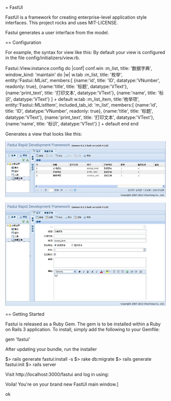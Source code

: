 = FastUI

FastUI is a framework for creating enterprise-level application style interfaces.
This project rocks and uses MIT-LICENSE.

Fastui generates a user interface from the model.

== Configuration

For example, the syntax for view like this:
By default your view is configured in the file config/initializers/view.rb.

  Fastui::View.instance.config do |conf|
    conf.win :m_list, title: '数据字典', window_kind: 'maintain' do |w|
      w.tab :m_list, title: '枚举', entity:'Fastui::MList', members:[
        {name:'id', title: 'ID', datatype:'VNumber', readonly: true},
        {name:'title', title: '标题', datatype:'VText'},
        {name:'print_text', title: '打印文本', datatype:'VText'},
        {name:'name', title: '标识', datatype:'VText'}
      ] + default
      w.tab :m_list_item, title:'枚举项', entity:'Fastui::MListItem', included_tab_id: 'm_list', members:[
        {name:'id', title: 'ID', datatype:'VNumber', readonly: true},
        {name:'title', title: '标题', datatype:'VText'},
        {name:'print_text', title: '打印文本', datatype:'VText'},
        {name:'name', title: '标识', datatype:'VText'}
      ] + default
    end
  end

Generates a view that looks like this:

  ![fastui view](https://github.com/songgz/fastui/raw/master/doc/fastui_grid.jpg "fastui view")

  ![fastui view](https://github.com/songgz/fastui/raw/master/doc/fastui_form.jpg "fastui view")

== Getting Started

Fastui is released as a Ruby Gem. The gem is to be installed within a Ruby
on Rails 3 application. To install, simply add the following to your Gemfile:

  gem 'fastui'

After updating your bundle, run the installer

  $> rails generate fastui:install -s
  $> rake db:migrate
  $> rails generate fastui:init
  $> rails server

Visit http://localhost:3000/fastui and log in using:

Voila! You're on your brand new FastUI main window.]

ok
